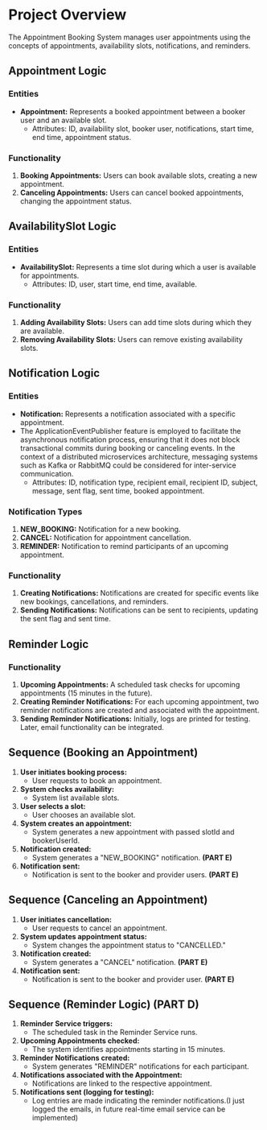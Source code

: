 # Project Overview

The Appointment Booking System manages user appointments using the concepts of appointments, availability slots, notifications, and reminders.

## Appointment Logic

### Entities

- **Appointment:** Represents a booked appointment between a booker user and an available slot.
  - Attributes: ID, availability slot, booker user, notifications, start time, end time, appointment status.

### Functionality

1. **Booking Appointments:** Users can book available slots, creating a new appointment.
2. **Canceling Appointments:** Users can cancel booked appointments, changing the appointment status.

## AvailabilitySlot Logic

### Entities

- **AvailabilitySlot:** Represents a time slot during which a user is available for appointments.
  - Attributes: ID, user, start time, end time, available.

### Functionality

1. **Adding Availability Slots:** Users can add time slots during which they are available.
2. **Removing Availability Slots:** Users can remove existing availability slots.

## Notification Logic

### Entities

- **Notification:** Represents a notification associated with a specific appointment.
- The ApplicationEventPublisher feature is employed to facilitate the asynchronous notification process, ensuring that it does not block transactional commits during booking or canceling events. In the context of a distributed microservices architecture, messaging systems such as Kafka or RabbitMQ could be considered for inter-service communication.
  - Attributes: ID, notification type, recipient email, recipient ID, subject, message, sent flag, sent time, booked appointment.

### Notification Types

1. **NEW_BOOKING:** Notification for a new booking.
2. **CANCEL:** Notification for appointment cancellation.
3. **REMINDER:** Notification to remind participants of an upcoming appointment.

### Functionality

1. **Creating Notifications:** Notifications are created for specific events like new bookings, cancellations, and reminders.
2. **Sending Notifications:** Notifications can be sent to recipients, updating the sent flag and sent time.

## Reminder Logic

### Functionality

1. **Upcoming Appointments:** A scheduled task checks for upcoming appointments (15 minutes in the future).
2. **Creating Reminder Notifications:** For each upcoming appointment, two reminder notifications are created and associated with the appointment.
3. **Sending Reminder Notifications:** Initially, logs are printed for testing. Later, email functionality can be integrated.


## Sequence (Booking an Appointment)

1. **User initiates booking process:**
   - User requests to book an appointment.
2. **System checks availability:**
   - System list available slots. 
3. **User selects a slot:**
   - User chooses an available slot.
4. **System creates an appointment:**
   - System generates a new appointment with passed slotId and bookerUserId.
5. **Notification created:**
   - System generates a "NEW_BOOKING" notification. **(PART E)**
6. **Notification sent:**
   - Notification is sent to the booker and provider users. **(PART E)**

## Sequence  (Canceling an Appointment)

1. **User initiates cancellation:**
   - User requests to cancel an appointment.
2. **System updates appointment status:**
   - System changes the appointment status to "CANCELLED."
3. **Notification created:**
   - System generates a "CANCEL" notification. **(PART E)**
4. **Notification sent:**
   - Notification is sent to the booker and provider user. **(PART E)**

## Sequence (Reminder Logic) (PART D)

1. **Reminder Service triggers:**
   - The scheduled task in the Reminder Service runs.
2. **Upcoming Appointments checked:**
   - The system identifies appointments starting in 15 minutes.
3. **Reminder Notifications created:**
   - System generates "REMINDER" notifications for each participant.
4. **Notifications associated with the Appointment:**
   - Notifications are linked to the respective appointment.
5. **Notifications sent (logging for testing):**
   - Log entries are made indicating the reminder notifications.(I just logged the emails, in future real-time email service can be implemented)



